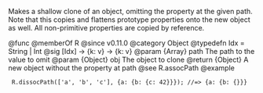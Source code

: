 Makes a shallow clone of an object, omitting the property at the given path.
Note that this copies and flattens prototype properties onto the new object
as well. All non-primitive properties are copied by reference.

@func
@memberOf R
@since v0.11.0
@category Object
@typedefn Idx = String | Int
@sig [Idx] -> {k: v} -> {k: v}
@param {Array} path The path to the value to omit
@param {Object} obj The object to clone
@return {Object} A new object without the property at path
@see R.assocPath
@example

     R.dissocPath(['a', 'b', 'c'], {a: {b: {c: 42}}}); //=> {a: {b: {}}}
